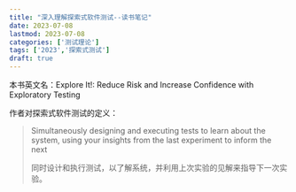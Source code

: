 ```yaml
---
title: "深入理解探索式软件测试--读书笔记"
date: 2023-07-08
lastmod: 2023-07-08
categories: ['测试理论']
tags: ['2023','探索式测试']
draft: true
---
```


本书英文名：Explore It!: Reduce Risk and Increase Confidence with Exploratory Testing

作者对探索式软件测试的定义：
>Simultaneously designing and executing tests to learn about the system, using your insights from the last experiment to inform the next
>
>同时设计和执行测试，以了解系统，并利用上次实验的见解来指导下一次实验。

